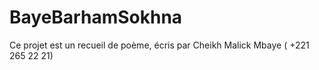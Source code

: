 # BayeBarhamSokhna
Ce projet est un recueil de poème, écris par Cheikh Malick Mbaye ( +221 265 22 21)
